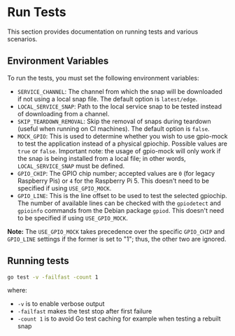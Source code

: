 # Run Tests

This section provides documentation on running tests and various scenarios.

## Environment Variables

To run the tests, you must set the following environment variables:

- `SERVICE_CHANNEL`: The channel from which the snap will be downloaded if not using a local snap file. The default option is `latest/edge`.
- `LOCAL_SERVICE_SNAP`: Path to the local service snap to be tested instead of downloading from a channel.
- `SKIP_TEARDOWN_REMOVAL`: Skip the removal of snaps during teardown (useful when running on CI machines). The default option is `false`.
- `MOCK_GPIO`: This is used to determine whether you wish to use gpio-mock to test the application instead of a physical gpiochip. Possible values are `true` or `false`. Important note: the usage of gpio-mock will only work if the snap is being installed from a local file; in other words, `LOCAL_SERVICE_SNAP` must be defined.
- `GPIO_CHIP`: The GPIO chip number; accepted values are `0` (for legacy Raspberry Pis) or `4` for the Raspberry Pi 5. This doesn't need to be specified if using `USE_GPIO_MOCK`.
- `GPIO_LINE`: This is the line offset to be used to test the selected gpiochip. The number of available lines can be checked with the `gpiodetect` and `gpioinfo` commands from the Debian package `gpiod`. This doesn't need to be specified if using `USE_GPIO_MOCK`.

**Note:** The `USE_GPIO_MOCK` takes precedence over the specific `GPIO_CHIP` and `GPIO_LINE` settings if the former is set to "1"; thus, the other two are ignored.

## Running tests

```bash
go test -v -failfast -count 1
```

where:
- `-v` is to enable verbose output
- `-failfast` makes the test stop after first failure
- `-count 1` is to avoid Go test caching for example when testing a rebuilt snap
